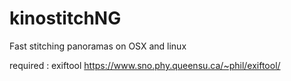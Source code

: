 # kinostitchNG
Fast stitching panoramas on OSX and linux

required : exiftool https://www.sno.phy.queensu.ca/~phil/exiftool/
